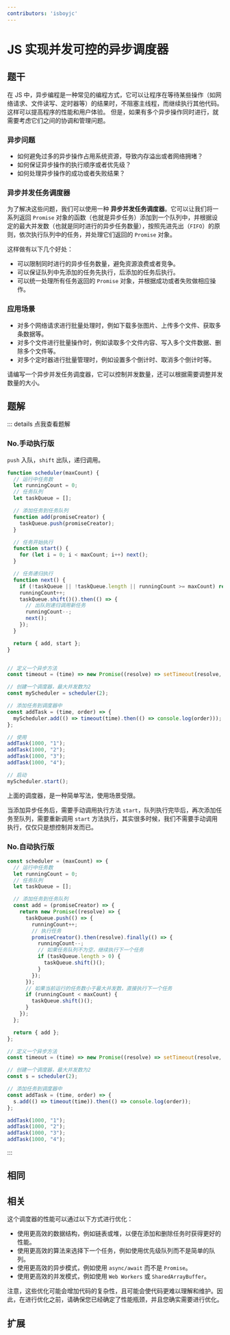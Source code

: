 ```yaml
---
contributors: 'isboyjc'
---
```


# JS 实现并发可控的异步调度器


## 题干

在 JS 中，异步编程是一种常见的编程方式，它可以让程序在等待某些操作（如网络请求、文件读写、定时器等）的结果时，不阻塞主线程，而继续执行其他代码。这样可以提高程序的性能和用户体验。 但是，如果有多个异步操作同时进行，就需要考虑它们之间的协调和管理问题。

### 异步问题

- 如何避免过多的异步操作占用系统资源，导致内存溢出或者网络拥堵？ 
- 如何保证异步操作的执行顺序或者优先级？ 
- 如何处理异步操作的成功或者失败结果？ 


### 异步并发任务调度器

为了解决这些问题，我们可以使用一种 **异步并发任务调度器**。它可以让我们将一系列返回 `Promise` 对象的函数（也就是异步任务）添加到一个队列中，并根据设定的最大并发数（也就是同时进行的异步任务数量），按照先进先出（`FIFO`）的原则，依次执行队列中的任务，并处理它们返回的 `Promise` 对象。

这样做有以下几个好处： 

- 可以限制同时进行的异步任务数量，避免资源浪费或者竞争。 
- 可以保证队列中先添加的任务先执行，后添加的任务后执行。 
- 可以统一处理所有任务返回的 `Promise` 对象，并根据成功或者失败做相应操作。

### 应用场景

- 对多个网络请求进行批量处理时，例如下载多张图片、上传多个文件、获取多条数据等。
- 对多个文件进行批量操作时，例如读取多个文件内容、写入多个文件数据、删除多个文件等。
- 对多个定时器进行批量管理时，例如设置多个倒计时、取消多个倒计时等。

请编写一个异步并发任务调度器，它可以控制并发数量，还可以根据需要调整并发数量的大小。




## 题解

::: details 点我查看题解

### No.手动执行版

`push` 入队，`shift` 出队，递归调用。

```js
function scheduler(maxCount) {
  // 运行中任务数
  let runningCount = 0;
  // 任务队列
  let taskQueue = [];

  // 添加任务到任务队列
  function add(promiseCreator) {
    taskQueue.push(promiseCreator);
  }

  // 任务开始执行
  function start() {
    for (let i = 0; i < maxCount; i++) next();
  }

  // 任务递归执行
  function next() {
    if (!taskQueue || !taskQueue.length || runningCount >= maxCount) return;
    runningCount++;
    taskQueue.shift()().then(() => {
      // 出队则递归调用新任务
      runningCount--;
      next();
    });
  }

  return { add, start };
}


// 定义一个异步方法
const timeout = (time) => new Promise((resolve) => setTimeout(resolve, time));

// 创建一个调度器，最大并发数为2
const myScheduler = scheduler(2);

// 添加任务到调度器中
const addTask = (time, order) => {
  myScheduler.add(() => timeout(time).then(() => console.log(order)));
};

// 使用
addTask(1000, "1");
addTask(1000, "2");
addTask(1000, "3");
addTask(1000, "4");

// 启动
myScheduler.start();
```

上面的调度器，是一种简单写法，使用场景受限。

当添加异步任务后，需要手动调用执行方法 `start`，队列执行完毕后，再次添加任务至队列，需要重新调用 `start` 方法执行，其实很多时候，我们不需要手动调用执行，仅仅只是想控制并发而已。

### No.自动执行版

```js
const scheduler = (maxCount) => {
  // 运行中任务数
  let runningCount = 0;
  // 任务队列
  let taskQueue = [];

  // 添加任务到任务队列
  const add = (promiseCreator) => {
    return new Promise((resolve) => {
      taskQueue.push(() => {
        runningCount++;
        // 执行任务
        promiseCreator().then(resolve).finally(() => {
          runningCount--;
          // 如果任务队列不为空，继续执行下一个任务
          if (taskQueue.length > 0) {
            taskQueue.shift()();
          }
        });
      });
      // 如果当前运行的任务数小于最大并发数，直接执行下一个任务
      if (runningCount < maxCount) {
        taskQueue.shift()();
      }
    });
  };

  return { add };
};

// 定义一个异步方法
const timeout = (time) => new Promise((resolve) => setTimeout(resolve, time));

// 创建一个调度器，最大并发数为2
const s = scheduler(2);

// 添加任务到调度器中
const addTask = (time, order) => {
  s.add(() => timeout(time)).then(() => console.log(order));
};

addTask(1000, "1");
addTask(1000, "2");
addTask(1000, "3");
addTask(1000, "4");
```


:::



## 相同


## 相关

这个调度器的性能可以通过以下方式进行优化：

- 使用更高效的数据结构，例如链表或堆，以便在添加和删除任务时获得更好的性能。
- 使用更高效的算法来选择下一个任务，例如使用优先级队列而不是简单的队列。
- 使用更高效的异步模式，例如使用 `async/await` 而不是 `Promise`。
- 使用更高效的并发模式，例如使用 `Web Workers` 或 `SharedArrayBuffer`。

注意，这些优化可能会增加代码的复杂性，且可能会使代码更难以理解和维护。因此，在进行优化之前，请确保您已经确定了性能瓶颈，并且您确实需要进行优化。

## 扩展

